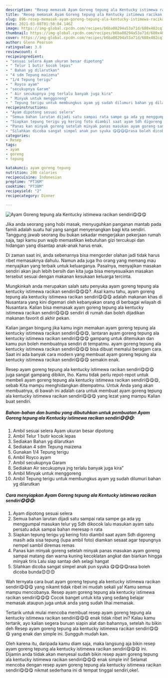```yaml
---
description: "Resep memasak Ayam Goreng tepung ala Kentucky istimewa racikan sendiri😋😋😋 yang sedap Untuk Jualan"
title: "Resep memasak Ayam Goreng tepung ala Kentucky istimewa racikan sendiri😋😋😋 yang sedap Untuk Jualan"
slug: 896-resep-memasak-ayam-goreng-tepung-ala-kentucky-istimewa-racikan-sendiri-yang-sedap-untuk-jualan
date: 2021-03-08T01:50:04.146Z
image: https://img-global.cpcdn.com/recipes/b6ba08294a53a71d/680x482cq70/ayam-goreng-tepung-ala-kentucky-istimewa-racikan-sendiri😋😋😋-foto-resep-utama.jpg
thumbnail: https://img-global.cpcdn.com/recipes/b6ba08294a53a71d/680x482cq70/ayam-goreng-tepung-ala-kentucky-istimewa-racikan-sendiri😋😋😋-foto-resep-utama.jpg
cover: https://img-global.cpcdn.com/recipes/b6ba08294a53a71d/680x482cq70/ayam-goreng-tepung-ala-kentucky-istimewa-racikan-sendiri😋😋😋-foto-resep-utama.jpg
author: Glenn Pearson
ratingvalue: 3.8
reviewcount: 4
recipeingredient:
- "sesuai selera Ayam ukuran besar dipotong"
- " Telur 1 butir kocok lepas"
- " Bahan yg dilarutkan"
- "4 sdm Tepung maizena"
- "1/4 Tepung terigu"
- " Royco ayam"
- "secukupnya Garam"
- " Air secukupnya jng terlalu banyak juga kira"
- " Minyak untuk menggoreng"
- " Tepung terigu untuk membungkus ayam yg sudah dilumuri bahan yg dilarutkan"
recipeinstructions:
- "Ayam dipotong sesuai selera"
- "Semua bahan larutan dijadi satu sampai rata sampe ga ada yg menggumpal masukan telur yg Sdh dikocok lalu masukan ayam satu persatu aduk sampai bahan meresap n rata"
- "Siapkan tepung terigu yg kering foto diambil saat ayam Sdh digoreng masih ada sisa tepung (lupa ambil foto) diamkan sesaat agar tepungnya nempel sambil diremas remas"
- "Panas kan minyak goreng setelah minyak panas masukan ayam goreng sampai matang dan warna kuning kecoklatan angkat dan biarkan hingga minyak tiris Lalu siap santap deh selagi hangat"
- "Silahkan dicoba sangat simpel anak pun syuka 😋😋😋😋rasa boleh dicoba bunda😊😊😊"
categories:
- Resep
tags:
- ayam
- goreng
- tepung

katakunci: ayam goreng tepung 
nutrition: 240 calories
recipecuisine: Indonesian
preptime: "PT36M"
cooktime: "PT38M"
recipeyield: "2"
recipecategory: Dinner

---
```



![Ayam Goreng tepung ala Kentucky istimewa racikan sendiri😋😋😋](https://img-global.cpcdn.com/recipes/b6ba08294a53a71d/680x482cq70/ayam-goreng-tepung-ala-kentucky-istimewa-racikan-sendiri😋😋😋-foto-resep-utama.jpg)

Jika anda seorang yang hobi masak, menyuguhkan panganan mantab pada famili adalah suatu hal yang sangat menyenangkan bagi kita sendiri. Tanggung jawab seorang ibu bukan sekadar mengerjakan pekerjaan rumah saja, tapi kamu pun wajib memastikan kebutuhan gizi tercukupi dan hidangan yang disantap anak-anak harus enak.

Di zaman  saat ini, anda sebenarnya bisa mengorder olahan jadi tidak harus ribet memasaknya dahulu. Namun ada juga lho orang yang memang mau menyajikan yang terbaik untuk keluarganya. Pasalnya, menyajikan masakan sendiri akan jauh lebih bersih dan kita juga bisa menyesuaikan masakan tersebut sesuai dengan makanan kesukaan keluarga tercinta. 



Mungkinkah anda merupakan salah satu penyuka ayam goreng tepung ala kentucky istimewa racikan sendiri😋😋😋?. Asal kamu tahu, ayam goreng tepung ala kentucky istimewa racikan sendiri😋😋😋 adalah makanan khas di Nusantara yang kini digemari oleh kebanyakan orang di berbagai wilayah di Nusantara. Kalian bisa memasak ayam goreng tepung ala kentucky istimewa racikan sendiri😋😋😋 sendiri di rumah dan boleh dijadikan makanan favorit di akhir pekan.

Kalian jangan bingung jika kamu ingin memakan ayam goreng tepung ala kentucky istimewa racikan sendiri😋😋😋, lantaran ayam goreng tepung ala kentucky istimewa racikan sendiri😋😋😋 gampang untuk ditemukan dan kamu pun boleh membuatnya sendiri di tempatmu. ayam goreng tepung ala kentucky istimewa racikan sendiri😋😋😋 bisa dibuat memalui beragam cara. Saat ini ada banyak cara modern yang membuat ayam goreng tepung ala kentucky istimewa racikan sendiri😋😋😋 semakin enak.

Resep ayam goreng tepung ala kentucky istimewa racikan sendiri😋😋😋 juga sangat gampang dibikin, lho. Kamu tidak perlu repot-repot untuk membeli ayam goreng tepung ala kentucky istimewa racikan sendiri😋😋😋, sebab Kita mampu menghidangkan ditempatmu. Untuk Anda yang akan membuatnya, di bawah ini adalah cara untuk membuat ayam goreng tepung ala kentucky istimewa racikan sendiri😋😋😋 yang lezat yang mampu Kalian buat sendiri.

<!--inarticleads1-->

##### Bahan-bahan dan bumbu yang dibutuhkan untuk pembuatan Ayam Goreng tepung ala Kentucky istimewa racikan sendiri😋😋😋:

1. Ambil sesuai selera Ayam ukuran besar dipotong
1. Ambil  Telur 1 butir kocok lepas
1. Sediakan  Bahan yg dilarutkan
1. Sediakan 4 sdm Tepung maizena
1. Gunakan 1/4 Tepung terigu
1. Ambil  Royco ayam
1. Ambil secukupnya Garam
1. Sediakan  Air secukupnya jng terlalu banyak juga kira”
1. Ambil  Minyak untuk menggoreng
1. Ambil  Tepung terigu untuk membungkus ayam yg sudah dilumuri bahan yg dilarutkan




<!--inarticleads2-->

##### Cara menyiapkan Ayam Goreng tepung ala Kentucky istimewa racikan sendiri😋😋😋:

1. Ayam dipotong sesuai selera
1. Semua bahan larutan dijadi satu sampai rata sampe ga ada yg menggumpal masukan telur yg Sdh dikocok lalu masukan ayam satu persatu aduk sampai bahan meresap n rata
1. Siapkan tepung terigu yg kering foto diambil saat ayam Sdh digoreng masih ada sisa tepung (lupa ambil foto) diamkan sesaat agar tepungnya nempel sambil diremas remas
1. Panas kan minyak goreng setelah minyak panas masukan ayam goreng sampai matang dan warna kuning kecoklatan angkat dan biarkan hingga minyak tiris Lalu siap santap deh selagi hangat
1. Silahkan dicoba sangat simpel anak pun syuka 😋😋😋😋rasa boleh dicoba bunda😊😊😊




Wah ternyata cara buat ayam goreng tepung ala kentucky istimewa racikan sendiri😋😋😋 yang nikamt tidak ribet ini mudah sekali ya! Kamu semua mampu mencobanya. Resep ayam goreng tepung ala kentucky istimewa racikan sendiri😋😋😋 Cocok banget untuk kita yang sedang belajar memasak ataupun juga untuk anda yang sudah lihai memasak.

Tertarik untuk mulai mencoba membuat resep ayam goreng tepung ala kentucky istimewa racikan sendiri😋😋😋 enak tidak ribet ini? Kalau kamu tertarik, ayo kalian segera buruan siapin alat dan bahannya, setelah itu bikin deh Resep ayam goreng tepung ala kentucky istimewa racikan sendiri😋😋😋 yang enak dan simple ini. Sungguh mudah kan. 

Oleh karena itu, daripada kamu diam saja, maka langsung aja bikin resep ayam goreng tepung ala kentucky istimewa racikan sendiri😋😋😋 ini. Dijamin anda tiidak akan menyesal sudah bikin resep ayam goreng tepung ala kentucky istimewa racikan sendiri😋😋😋 enak simple ini! Selamat mencoba dengan resep ayam goreng tepung ala kentucky istimewa racikan sendiri😋😋😋 nikmat sederhana ini di tempat tinggal sendiri,oke!.

